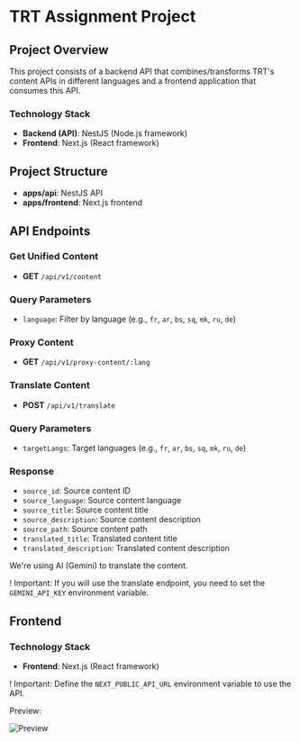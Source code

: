 # TRT Assignment Project

## Project Overview

This project consists of a backend API that combines/transforms TRT's content APIs in different languages and a frontend application that consumes this API.

### Technology Stack

- **Backend (API)**: NestJS (Node.js framework)
- **Frontend**: Next.js (React framework)

## Project Structure

- **apps/api**: NestJS API
- **apps/frontend**: Next.js frontend

## API Endpoints

### Get Unified Content

- **GET** `/api/v1/content`

### Query Parameters

- `language`: Filter by language (e.g., `fr`, `ar`, `bs`, `sq`, `mk`, `ru`, `de`)

### Proxy Content

- **GET** `/api/v1/proxy-content/:lang`

### Translate Content

- **POST** `/api/v1/translate`

### Query Parameters

- `targetLangs`: Target languages (e.g., `fr`, `ar`, `bs`, `sq`, `mk`, `ru`, `de`)

### Response

- `source_id`: Source content ID
- `source_language`: Source content language
- `source_title`: Source content title
- `source_description`: Source content description
- `source_path`: Source content path
- `translated_title`: Translated content title
- `translated_description`: Translated content description

We're using AI (Gemini) to translate the content.

! Important: If you will use the translate endpoint, you need to set the `GEMINI_API_KEY` environment variable.

## Frontend

### Technology Stack

- **Frontend**: Next.js (React framework)

! Important: Define the `NEXT_PUBLIC_API_URL` environment variable to use the API.

Preview:

![Preview](./resources/ss.png)
